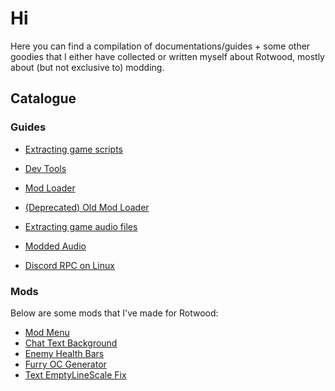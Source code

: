 # Hi

Here you can find a compilation of documentations/guides + some other goodies that I either have collected or written myself about Rotwood, mostly about (but not exclusive to) modding.

## Catalogue

### Guides

- [Extracting game scripts](docs/extracting_game_scripts.md)

- [Dev Tools](docs/devtools.md)

- [Mod Loader](https://github.com/zgibberish/rotwood-modloader/blob/main/README.md)

- [(Deprecated) Old Mod Loader](https://github.com/zgibberish/rotwood-modloader/blob/deprecated/README.md)

- [Extracting game audio files](docs/extracting_audio.md)

- [Modded Audio](docs/modded_audio.md)

- [Discord RPC on Linux](docs/linux_discord_rpc.md)

### Mods

Below are some mods that I've made for Rotwood:

- [Mod Menu](https://github.com/zgibberish/rotwood-modmenu)
- [Chat Text Background](https://github.com/zgibberish/rotwood-chat-text-background)
- [Enemy Health Bars](https://github.com/zgibberish/rotwood-enemyhealthbars)
- [Furry OC Generator](https://github.com/zgibberish/rotwood-furry-oc-generator)
- [Text EmptyLineScale Fix](https://github.com/zgibberish/rotwood-text-emptylinescale-fix)
